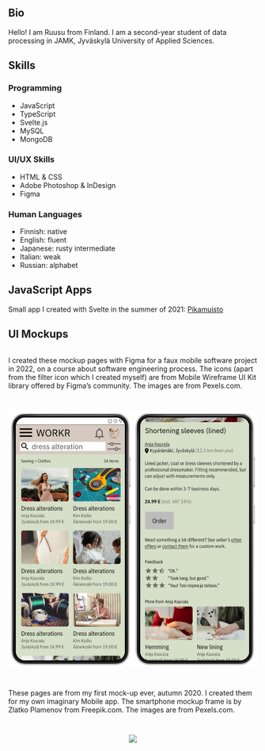 ## Bio

Hello! I am Ruusu from Finland. I am a second-year student of data processing in JAMK, Jyväskylä University of Applied Sciences.

## Skills

### Programming

- JavaScript
- TypeScript
- Svelte.js
- MySQL
- MongoDB

### UI/UX Skills

- HTML & CSS
- Adobe Photoshop & InDesign
- Figma

### Human Languages

- Finnish: native
- English: fluent
- Japanese: rusty intermediate
- Italian: weak
- Russian: alphabet

## JavaScript Apps

Small app I created with Svelte in the summer of 2021: [Pikamuisto](https://github.com/ruulnoke/pikamuisto)

## UI Mockups

<style>
.container {
  display:flex;
  flex-flow: row wrap;
  justify-content: space-around;
}

.container img {
  max-width: 100%;
  margin: 2em 0;
  border: none;
}
</style>

<div class="container">

I created these mockup pages with Figma for a faux mobile software project in 2022, on a course about software engineering process. The icons (apart from the filter icon which I created myself) are from Mobile Wireframe UI Kit library offered by Figma’s community. The images are from Pexels.com.

  <img src="images/school-project-figma-mockups.png">

These pages are from my first mock-up ever, autumn 2020. I created them for my own imaginary Mobile app. The smartphone mockup frame is by Zlatko Plamenov from Freepik.com. The images are from Pexels.com.

  <img src="images/my-first-mockup.png">

</div>
